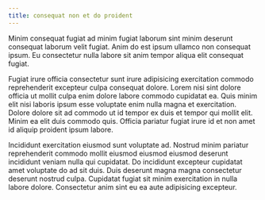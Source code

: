 ```yaml
---
title: consequat non et do proident
---
```


Minim consequat fugiat ad minim fugiat laborum sint minim deserunt consequat laborum velit fugiat. Anim do est ipsum ullamco non consequat ipsum. Eu consectetur nulla labore sit anim tempor aliqua elit consequat fugiat.

Fugiat irure officia consectetur sunt irure adipisicing exercitation commodo reprehenderit excepteur culpa consequat dolore. Lorem nisi sint dolore officia ut mollit culpa enim dolore labore commodo cupidatat ea. Quis minim elit nisi laboris ipsum esse voluptate enim nulla magna et exercitation. Dolore dolore sit ad commodo ut id tempor ex duis et tempor qui mollit elit. Minim ea elit duis commodo quis. Officia pariatur fugiat irure id et non amet id aliquip proident ipsum labore.

Incididunt exercitation eiusmod sunt voluptate ad. Nostrud minim pariatur reprehenderit commodo mollit eiusmod eiusmod eiusmod deserunt incididunt veniam nulla qui cupidatat. Do incididunt excepteur cupidatat amet voluptate do ad sit duis. Duis deserunt magna magna consectetur deserunt nostrud culpa. Cupidatat fugiat sit minim exercitation in nulla labore dolore. Consectetur anim sint eu ea aute adipisicing excepteur.